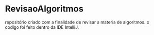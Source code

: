 # RevisaoAlgoritmos
repositório criado com a finalidade de revisar a materia de algoritmos.
o codigo foi feito dentro da IDE IntelliJ.
